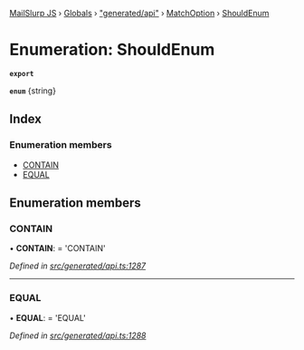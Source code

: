 [MailSlurp JS](../README.md) › [Globals](../globals.md) › ["generated/api"](../modules/_generated_api_.md) › [MatchOption](../modules/_generated_api_.matchoption.md) › [ShouldEnum](_generated_api_.matchoption.shouldenum.md)

# Enumeration: ShouldEnum

**`export`** 

**`enum`** {string}

## Index

### Enumeration members

* [CONTAIN](_generated_api_.matchoption.shouldenum.md#contain)
* [EQUAL](_generated_api_.matchoption.shouldenum.md#equal)

## Enumeration members

###  CONTAIN

• **CONTAIN**: =  <any>'CONTAIN'

*Defined in [src/generated/api.ts:1287](https://github.com/mailslurp/mailslurp-client-ts-js/blob/e9348f1/src/generated/api.ts#L1287)*

___

###  EQUAL

• **EQUAL**: =  <any>'EQUAL'

*Defined in [src/generated/api.ts:1288](https://github.com/mailslurp/mailslurp-client-ts-js/blob/e9348f1/src/generated/api.ts#L1288)*
